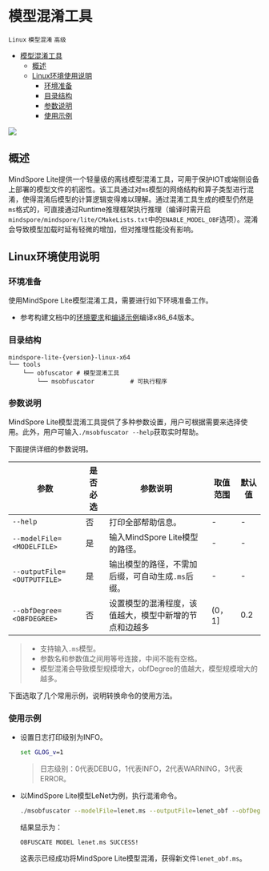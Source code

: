 # 模型混淆工具

`Linux` `模型混淆` `高级`

<!-- TOC -->

- [模型混淆工具](#模型混淆工具)
    - [概述](#概述)
    - [Linux环境使用说明](#linux环境使用说明)
        - [环境准备](#环境准备)
        - [目录结构](#目录结构)
        - [参数说明](#参数说明)
        - [使用示例](#使用示例)

<!-- /TOC -->

<a href="https://gitee.com/mindspore/docs/blob/master/docs/lite/docs/source_zh_cn/use/obfuscator_tool.md" target="_blank"><img src="https://gitee.com/mindspore/docs/raw/master/resource/_static/logo_source.png"></a>

## 概述

MindSpore Lite提供一个轻量级的离线模型混淆工具，可用于保护IOT或端侧设备上部署的模型文件的机密性。该工具通过对`ms`模型的网络结构和算子类型进行混淆，使得混淆后模型的计算逻辑变得难以理解。通过混淆工具生成的模型仍然是`ms`格式的，可直接通过Runtime推理框架执行推理（编译时需开启`mindspore/mindspore/lite/CMakeLists.txt`中的`ENABLE_MODEL_OBF`选项）。混淆会导致模型加载时延有轻微的增加，但对推理性能没有影响。

## Linux环境使用说明

### 环境准备

使用MindSpore Lite模型混淆工具，需要进行如下环境准备工作。

- 参考构建文档中的[环境要求](https://www.mindspore.cn/lite/docs/zh-CN/master/use/build.html#id1)和[编译示例](https://www.mindspore.cn/lite/docs/zh-CN/master/use/build.html#id3)编译x86_64版本。

### 目录结构

```text
mindspore-lite-{version}-linux-x64
└── tools
    └── obfuscator # 模型混淆工具
        └── msobfuscator          # 可执行程序
```

### 参数说明

MindSpore Lite模型混淆工具提供了多种参数设置，用户可根据需要来选择使用。此外，用户可输入`./msobfuscator --help`获取实时帮助。

下面提供详细的参数说明。

| 参数                        | 是否必选 | 参数说明                                               | 取值范围 | 默认值 |
| --------------------------- | -------- | ------------------------------------------------------ | -------- | ------ |
| `--help`                    | 否       | 打印全部帮助信息。                                     | -        | -      |
| `--modelFile=<MODELFILE>`   | 是       | 输入MindSpore Lite模型的路径。                         | -        | -      |
| `--outputFile=<OUTPUTFILE>` | 是       | 输出模型的路径，不需加后缀，可自动生成`.ms`后缀。      | -        | -      |
| `--obfDegree=<OBFDEGREE>`   | 否       | 设置模型的混淆程度，该值越大，模型中新增的节点和边越多 | \(0，1]  | 0.2    |

> - 支持输入`.ms`模型。
> - 参数名和参数值之间用等号连接，中间不能有空格。
> - 模型混淆会导致模型规模增大，obfDegree的值越大，模型规模增大的越多。

下面选取了几个常用示例，说明转换命令的使用方法。

### 使用示例

- 设置日志打印级别为INFO。

  ```bat
  set GLOG_v=1
  ```

  > 日志级别：0代表DEBUG，1代表INFO，2代表WARNING，3代表ERROR。

- 以MindSpore Lite模型LeNet为例，执行混淆命令。

  ```bash
  ./msobfuscator --modelFile=lenet.ms --outputFile=lenet_obf --obfDegree=0.5
  ```

  结果显示为：

  ```text
  OBFUSCATE MODEL lenet.ms SUCCESS!
  ```

  这表示已经成功将MindSpore Lite模型混淆，获得新文件`lenet_obf.ms`。
